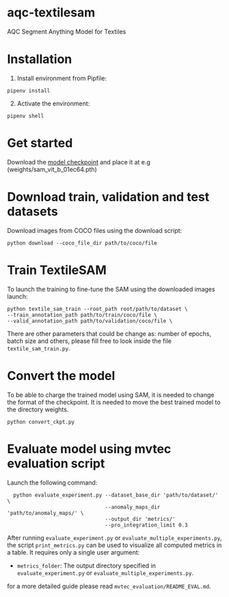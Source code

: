 # aqc-textilesam
AQC Segment Anything Model for Textiles

# Installation
1. Install environment from Pipfile:
```
pipenv install
```
2. Activate the environment:
```
pipenv shell
```
# Get started
Download the [model checkpoint](https://dl.fbaipublicfiles.com/segment_anything/sam_vit_h_4b8939.pth) and place it at e.g (weights/sam_vit_b_01ec64.pth)

# Download train, validation and test datasets
Download images from COCO files using the download script:
```
python download --coco_file_dir path/to/coco/file
```

# Train TextileSAM
To launch the training to fine-tune the SAM using the downloaded images launch:
```
python textile_sam_train --root_path root/path/to/dataset \
--train_annotation_path path/to/train/coco/file \
--valid_annotation_path path/to/validation/coco/file \
```

There are other parameters that could be change as: number of epochs, batch size and others, please fill free to look inside the file `textile_sam_train.py`.

# Convert the model
To be able to charge the trained model using SAM, it is needed to change the format of the checkpoint. It is needed to move the best trained model to the directory weights.
```
python convert_ckpt.py
```

# Evaluate model using mvtec evaluation script
Launch the following command:
```
  python evaluate_experiment.py --dataset_base_dir 'path/to/dataset/' \
                                --anomaly_maps_dir 'path/to/anomaly_maps/' \
                                --output_dir 'metrics/'
                                --pro_integration_limit 0.3
```

After running `evaluate_experiment.py` or `evaluate_multiple_experiments.py`,
the script `print_metrics.py` can be used to visualize all computed metrics in a
table. It requires only a single user argument:

- `metrics_folder`: The output directory specified in
  `evaluate_experiment.py` or `evaluate_multiple_experiments.py`.

for a more detailed guide please read `mvtec_evaluation/README_EVAL.md`.
